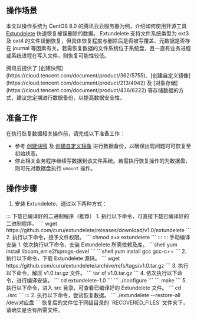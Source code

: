 ## 操作场景
本文以操作系统为 CentOS 8.0 的腾讯云云服务器为例，介绍如何使用开源工具 [Extundelete](https://sourceforge.net/projects/extundelete/) 快速恢复被误删除的数据。
Extundelete 支持文件系统类型为 ext3 及 ext4 的文件误删恢复，但具体恢复程度与删除后是否被写覆盖、元数据是否存在 journal 等因素有关。若需恢复数据的文件系统位于系统盘，且一直有业务进程或系统进程在写入文件，则恢复可能性较低。

<dx-alert infotype="explain" title="">
腾讯云提供了 [创建快照](https://cloud.tencent.com/document/product/362/5755)、[创建自定义镜像](https://cloud.tencent.com/document/product/213/4942) 及 [对象存储](https://cloud.tencent.com/document/product/436/6222) 等存储数据的方式，建议您定期进行数据备份，以提高数据安全性。
</dx-alert>




## 准备工作
在执行恢复数据相关操作前，请完成以下准备工作：
 - 参考 [创建快照](https://cloud.tencent.com/document/product/362/5755) 及 [创建自定义镜像](https://cloud.tencent.com/document/product/213/4942) 进行数据备份，以确保出现问题时可恢复至初始状态。
- 停止相关业务程序继续写数据到该文件系统。若需执行恢复操作的为数据盘，则可先对数据盘执行 `umount` 操作。


## 操作步骤

1. 安装 Extundelete，通过以下两种方式：
<dx-tabs>
::: 下载已编译好的二进制程序（推荐）
1. 执行以下命令，可直接下载已编译好的二进制程序。
```
wget https://github.com/curu/extundelete/releases/download/v1.0/extundelete
```
2. 执行以下命令，授予文件权限。
```
chmod a+x extundelete
```
:::
::: 手动编译安装
1. 依次执行以下命令，安装 Extundelete 所需依赖及库。
```shell
yum install libcom_err e2fsprogs-devel
```
```shell
yum install gcc gcc-c++ 
```
2. 执行以下命令，下载 Extundelete 源码。
```
wget https://github.com/curu/extundelete/archive/refs/tags/v1.0.tar.gz
```
3. 执行以下命令，解压 v1.0.tar.gz 文件。
```
tar  xf v1.0.tar.gz
```
4. 依次执行以下命令，进行编译安装。
```
cd extundelete-1.0
```
```
./configure
```
```
make
```
5. 执行以下命令，进入 src 目录，可查看已编译好的 Extundelete 文件。
```
cd ./src
```
:::
</dx-tabs>
2. 执行以下命令，尝试恢复数据。
```
./extundelete  --restore-all  /dev/对应盘
```
恢复后的文件位于同级目录的 `RECOVERED_FILES` 文件夹下，请确实是否有所需文件。



